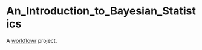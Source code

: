 # An_Introduction_to_Bayesian_Statistics

A [workflowr][] project.

[workflowr]: https://github.com/jdblischak/workflowr
